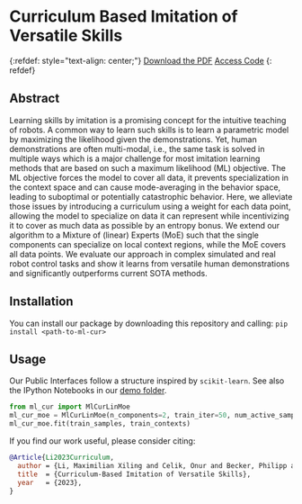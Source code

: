 # Curriculum Based Imitation of Versatile Skills

{:refdef: style="text-align: center;"}
[Download the PDF](/docs/Li2023CurriculumBasedImitation.pdf) [Access Code](https://github.com/intuitive-robots/ml-cur)
{: refdef}

## Abstract
Learning skills by imitation is a promising concept for the intuitive teaching of robots. A common way to learn such skills is to learn a parametric model by maximizing the likelihood given the demonstrations. Yet, human demonstrations are often multi-modal, i.e., the same task is solved in multiple ways which is a major challenge for most imitation learning methods that are based on such a maximum likelihood (ML) objective. The ML objective forces the model to cover all data, it prevents specialization in the context space and can cause mode-averaging in the behavior space, leading to suboptimal or potentially catastrophic behavior. Here, we alleviate those issues by introducing a curriculum using a weight for each data point, allowing the model to specialize on data it can represent while incentivizing it to cover as much data as possible by an entropy bonus. We extend our algorithm to a Mixture of (linear) Experts (MoE) such that the single components can specialize on local context regions, while the MoE covers all data points. We evaluate our approach in complex simulated and real robot control tasks and show it learns from versatile human demonstrations and significantly outperforms current SOTA methods.

## Installation
You can install our package by downloading this repository and calling:
`pip install <path-to-ml-cur>`

## Usage
Our Public Interfaces follow a structure inspired by `scikit-learn`. See also the IPython Notebooks in our [demo folder](demo/).

```python
from ml_cur import MlCurLinMoe
ml_cur_moe = MlCurLinMoe(n_components=2, train_iter=50, num_active_samples=0.4)
ml_cur_moe.fit(train_samples, train_contexts)
```


If you find our work useful, please consider citing:
```BibTeX
@Article{Li2023Curriculum,
  author = {Li, Maximilian Xiling and Celik, Onur and Becker, Philipp and Blessing, Denis and Lioutikov, Rudolf and Neumann, Gerhard},
  title  = {Curriculum-Based Imitation of Versatile Skills},
  year   = {2023},
}
```
